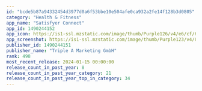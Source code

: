 ```yaml
---
id: "bcde5b87a94332454d3977d0a6f53bbe10e504afe0ca932a2fe14f128b3d0805"
category: "Health & Fitness"
app_name: "Satisfyer Connect"
app_id: 1490244152
app_icon: https://is1-ssl.mzstatic.com/image/thumb/Purple126/v4/e6/cf/69/e6cf69cc-4923-69a0-e6c7-e209cb345014/AppIcon-hearts-1x_U007emarketing-0-10-0-85-220.png/1024x1024bb.png
app_screenshot: https://is1-ssl.mzstatic.com/image/thumb/Purple123/v4/87/dc/2e/87dc2e5a-cf63-c578-d60c-449cc15accf1/pr_source.jpg/1242x2688bb.png
publisher_id: 1490244151
publisher_name: "Triple A Marketing GmbH"
rank: 498
most_recent_release: 2024-01-15 00:00:00
release_count_in_past_year: 8
release_count_in_past_year_category: 21
release_count_in_past_year_top_in_category: 34
---
```

